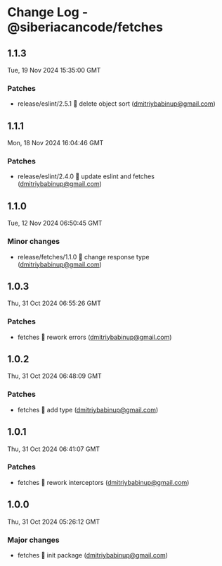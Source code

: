 # Change Log - @siberiacancode/fetches

<!-- This log was last generated on Tue, 19 Nov 2024 15:35:00 GMT and should not be manually modified. -->

<!-- Start content -->

## 1.1.3

Tue, 19 Nov 2024 15:35:00 GMT

### Patches

- release/eslint/2.5.1 🧊 delete object sort (dmitriybabinup@gmail.com)

## 1.1.1

Mon, 18 Nov 2024 16:04:46 GMT

### Patches

- release/eslint/2.4.0 🧊 update eslint and fetches (dmitriybabinup@gmail.com)

## 1.1.0

Tue, 12 Nov 2024 06:50:45 GMT

### Minor changes

- release/fetches/1.1.0 🧊 change response type (dmitriybabinup@gmail.com)

## 1.0.3

Thu, 31 Oct 2024 06:55:26 GMT

### Patches

- fetches 🧊 rework errors (dmitriybabinup@gmail.com)

## 1.0.2

Thu, 31 Oct 2024 06:48:09 GMT

### Patches

- fetches 🧊 add type (dmitriybabinup@gmail.com)

## 1.0.1

Thu, 31 Oct 2024 06:41:07 GMT

### Patches

- fetches 🧊 rework interceptors (dmitriybabinup@gmail.com)

## 1.0.0

Thu, 31 Oct 2024 05:26:12 GMT

### Major changes

- fetches 🧊 init package (dmitriybabinup@gmail.com)
